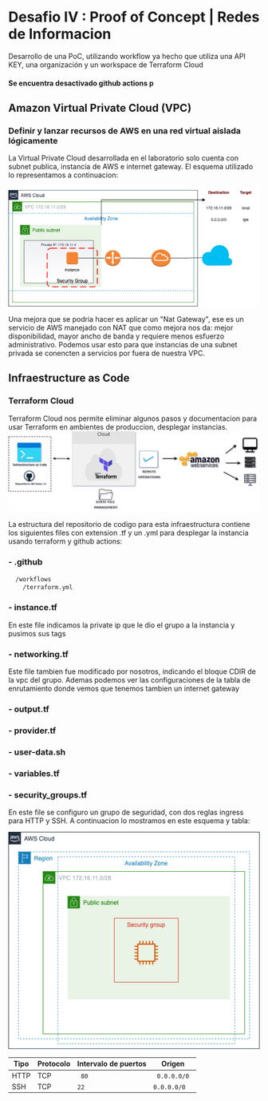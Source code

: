 # Desafio IV : Proof of Concept | Redes de Informacion 
Desarrollo de una PoC, utilizando workflow ya hecho que utiliza una API KEY, una organización y un workspace de Terraform Cloud
#### Se encuentra desactivado github actions p
## Amazon Virtual Private Cloud (VPC)
### Definir y lanzar recursos de AWS en una red virtual aislada lógicamente

La Virtual Private Cloud desarrollada en el laboratorio solo cuenta con subnet publica, instancia de AWS e internet gateway. El esquema utilizado lo representamos a continuacion: 

![Diagrama de la Infraestructura](./InfraestructuraAWS.png)


Una mejora que se podria hacer es aplicar un "Nat Gateway", ese es un servicio de AWS manejado con NAT que como mejora nos da: mejor disponibilidad, mayor ancho de banda y requiere menos esfuerzo administrativo. Podemos usar esto para que instancias de una subnet privada se conencten a servicios por fuera de nuestra VPC. 
## Infraestructure as Code
### Terraform Cloud
Terraform Cloud nos permite eliminar algunos pasos y documentacion para usar Terraform en ambientes de produccion, desplegar instancias. 
 ![Esquema resumen de tecnologias y proceso seguido en el laboratorio](./EsquemaGral-LabAWS.drawio.png)
 
 La estructura del repositorio de codigo para esta infraestructura contiene los siguientes files con extension .tf y un .yml para desplegar la instancia usando terraform y github actions:
 
### -  .github
      /workflows
        /terraform.yml
   
###  - instance.tf
   
   En este file indicamos la private ip que le dio el grupo a la instancia y pusimos sus tags

### - networking.tf
    
   Este file tambien fue modificado por nosotros, indicando el bloque CDIR de la vpc del grupo. Ademas podemos ver las configuraciones de la tabla de enrutamiento donde vemos que tenemos tambien un internet gateway

### - output.tf

### - provider.tf 

### - user-data.sh

### - variables.tf 

### - security_groups.tf
   En este file se configuro un grupo de seguridad, con dos reglas ingress para HTTP y SSH. A continuacion lo mostramos en este esquema y tabla:
 
![Esquema Security Groups](./securityGroupAWS.drawio.png)


  <table>
    <thead>
      <tr>
        <th>Tipo</th>
        <th>Protocolo</th>
        <th>Intervalo de puertos </th>
        <th>Origen </th>
      </tr>
    </thead>
    <tbody>
        <tr>
            <td> HTTP </td>
            <td> TCP </td>
            <td><code> 80 </code></td>
            <td><code> 0.0.0.0/0 </code></td>
        </tr>
        <tr>
            <td> SSH </td>
            <td> TCP </td>
            <td><code>22</code></td>
            <td><code>0.0.0.0/0</code></td>
        </tr>
    </tbody>
  </table>
